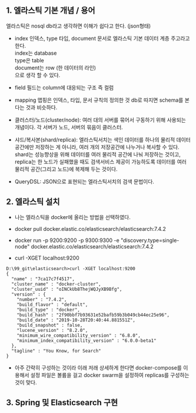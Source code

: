 ## 1. 엘라스틱 기본 개념 / 용어  
엘라스틱은 nosql db라고 생각하면 이해가 쉽다고 한다. (json형태)

 - index 인덱스, type 타입, document 문서로 엘라스틱 기본 데이터 계층 주고라고 한다.  
   index는 database  
   type은 table  
   document는 row (한 데이터의 라인)  
   으로 생각 할 수 있다.  
   
 - field 필드는 column에 대응되는 구조 즉 컬럼
   
 - mapping 맵핑은 인덱스, 타입, 문서 규칙의 정의한 것 db로 따지면 schema를 본다는 것과 비슷하다.
    
 - 클러스터/노드(cluster/node): 여러 대의 서버를 묶어서 구동하기 위해 사용되는 개념이다. 각 서버가 노드, 서버의 묶음이 클러스터.  
  
 - 샤드/복사본(shard/replica): 엘라스틱서치는 색인 데이터를 하나의 물리적 데이터 공간에만 저장하는 게 아니라, 여러 개의 저장공간에 
 나누거나 복사할 수 있다. shard는 성능향상을 위해 데이터를 여러 물리적 공간에 나눠 저장하는 것이고, 
 replica는 한 노드가 실패했을 때도 검색서비스 제공이 가능하도록 데이터를 여러 물리적 공간(그리고 노드)에 복제해 두는 것이다.
  
 - QueryDSL: JSON으로 표현되는 엘라스틱서치의 검색 문법이다.
 
   
## 2.  엘라스틱 설치
 - 나는 엘라스틱을 docker에 올리는 방법을 선택하였다.  
   
 - docker pull docker.elastic.co/elasticsearch/elasticsearch:7.4.2
   
 - docker run -p 9200:9200 -p 9300:9300 -e "discovery.type=single-node" docker.elastic.co/elasticsearch/elasticsearch:7.4.2
   
 - curl -XGET localhost:9200
   
```
D:\99_git\elasticsearch>curl -XGET localhost:9200
{
  "name" : "7ca17c7f4517",
  "cluster_name" : "docker-cluster",
  "cluster_uuid" : "oINCkUb8ThejWQJyXB9Bfg",
  "version" : {
    "number" : "7.4.2",
    "build_flavor" : "default",
    "build_type" : "docker",
    "build_hash" : "2f90bbf7b93631e52bafb59b3b049cb44ec25e96",
    "build_date" : "2019-10-28T20:40:44.881551Z",
    "build_snapshot" : false,
    "lucene_version" : "8.2.0",
    "minimum_wire_compatibility_version" : "6.8.0",
    "minimum_index_compatibility_version" : "6.0.0-beta1"
  },
  "tagline" : "You Know, for Search"
}
```
 - 아주 간략히 구성하는 것이라 이래 저래 상세하게 한다면 docker-compose를 이용해서 설정 파일은 볼륨을 걸고 docker swarm을 설정하여 replicas를 구성하는 것이 맞다.
   
   
## 3. Spring 및 Elasticsearch 구현
